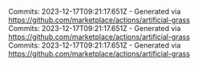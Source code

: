 Commits: 2023-12-17T09:21:17.651Z - Generated via https://github.com/marketplace/actions/artificial-grass
<br>
Commits: 2023-12-17T09:21:17.651Z - Generated via https://github.com/marketplace/actions/artificial-grass
<br>
Commits: 2023-12-17T09:21:17.651Z - Generated via https://github.com/marketplace/actions/artificial-grass
<br>
